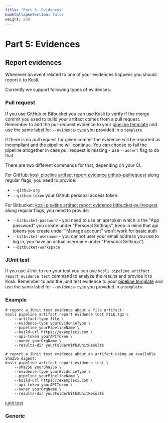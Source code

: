 ```yaml
---
title: "Part 5: Evidences"
bookCollapseSection: false
weight: 250
---
```

# Part 5: Evidences

## Report evidences

Whenever an event related to one of your evidences happens you should report it to Kosli. 

Currently we support following types of evidences:

### Pull request

If you use GitHub or Bitbucket you can use Kosli to verify if the merge commit you used to build your artifact comes from a pull request. Remember to add the pull request evidence to your [pipeline template](/how_to/connect/#create-a-pipeline) and use the same label for `--evidence-type` you provided in a `template` 

If there is no pull request for given commit the evidence will be reported as incompliant and the pipeline will continue. You can choose to fail the pipeline altogether in case pull request is missing - use `--assert` flag to do that.

There are two different commands for that, depending on your CI.

For GitHub: [kosli pipeline artifact report evidence github-pullrequest](/client_reference/kosli_pipeline_artifact_report_evidence_github-pullrequest/) along regular flags, you need to provide:
* `--github-org`
* `--github-token` your	Github personal access token.


For Bitbucket: [kosli pipeline artifact report evidence bitbucket-pullrequest](/client_reference/kosli_pipeline_artifact_report_evidence_bitbucket-pullrequest/) along regular flags, you need to provide:
*  `--bitbucket-password` - you need to use an api token which is the "App password" you create under "Personal Settings", keep in mind that api tokens you create under "Manage account" won't work for basic auth
* `--bitbucket-username` - you cannot user your email address you use to log in, you have an actual username under "Personal Settings") 
* `--bitbucket-workspace`


### JUnit test 

If you use JUnit to run your test you can use `kosli pipeline artifact report evidence test` command to analyze the results and provide it to Kosli. Remember to add the junit test evidence to your [pipeline template](/how_to/connect/#create-a-pipeline) and use the same label for `--evidence-type` you provided in a `template` 

### Example

```
# report a JUnit test evidence about a file artifact:
kosli pipeline artifact report evidence test FILE.tgz \
	--artifact-type file \
	--evidence-type yourEvidenceType \
	--pipeline yourPipelineName \
	--build-url https://exampleci.com \
	--api-token yourAPIToken \
	--owner yourOrgName	\
	--results-dir yourFolderWithJUnitResults

# report a JUnit test evidence about an artifact using an available Sha256 digest:
kosli pipeline artifact report evidence test \
	--sha256 yourSha256 \
	--evidence-type yourEvidenceType \
	--pipeline yourPipelineName \
	--build-url https://exampleci.com \
	--api-token yourAPIToken \
	--owner yourOrgName	\
	--results-dir yourFolderWithJUnitResults
```

[junit test](/client_reference/kosli_pipeline_artifact_report_evidence_test/) 

### Generic

